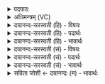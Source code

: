 <details><summary>पदपाठः</summary>

यस्मि॑न्। ऋचः॑। साम॑। यजू॑ꣳषि। यस्मि॑न्। प्रति॑ष्ठि॑ता। प्रति॑स्थ॒तेति॒ प्रति॑ऽस्थिता। र॒थ॒ना॒भावि॒वेति॑ रथना॒भौऽइ॑व। अ॒राः। यस्मि॑न्। चि॒त्तम्। सर्व॑म्। ओत॒मित्याऽउ॑तम्। प्र॒जाना॒मिति॑ प्र॒ऽजाना॑म्। तत्। मे॒। मनः॑। शि॒वस॑ङ्कल्प॒मिति॑ शि॒वऽस॑ङ्कल्पम्। अ॒स्तु। ५।
</details>

<details><summary>अधिमन्त्रम् (VC)</summary>

- मनो देवता
- शिवसङ्कल्प ऋषिः
- त्रिष्टुप्
- धैवतः
</details>

<details><summary>दयानन्द-सरस्वती (हि) - विषयः</summary>

फिर उसी विषय को अगले मन्त्र में कहा है ॥
</details>

<details><summary>दयानन्द-सरस्वती (हि) - पदार्थः</summary>

पदार्थान्वयभाषाः -  (यस्मिन्) जिस मन में (रथनाभाविव, अराः) जैसे रथ के पहिये के बीच के काष्ठ में अरा लगे होते हैं, वैसे (ऋचः) ऋग्वेद (साम) सामवेद (यजूंषि) यजुर्वेद (प्रतिष्ठिता) सब ओर से स्थित और (यस्मिन्) जिसमें अथर्ववेद स्थित है, (यस्मिन्) जिसमें (प्रजानाम्) प्राणियों का (सर्वम्) समग्र (चित्तम्) सर्व पदार्थसम्बन्धी ज्ञान (ओतम्) सूत में मणियों के समान संयुक्त है, (तत्) वह (मे) मेरा (मनः) मन (शिवसङ्कल्पम्) कल्याणकारी वेदादि सत्यशास्त्रों का प्रचाररूप सङ्कल्पवाला (अस्तु) हो ॥५ ॥
</details>

<details><summary>दयानन्द-सरस्वती (हि) - भावार्थः</summary>

भावार्थभाषाः -  इस मन्त्र में उपमा और वाचकलुप्तोपमालङ्कार हैं। हे मनुष्यो ! तुम लोगों को चाहिये कि जिस मन के स्वस्थ रहने में ही वेदादि विद्याओं का आधार और जिसमें सब व्यवहारों का ज्ञान एकत्र होता है, उस अन्तःकरण को विद्या और धर्म के आचरण से पवित्र करो ॥५ ॥
</details>

<details><summary>दयानन्द-सरस्वती (सं) - विषयः</summary>

पुनस्तमेव विषयमाह ॥
</details>

<details><summary>दयानन्द-सरस्वती (सं) - पदार्थः</summary>

पदार्थान्वयभाषाः -  रथनाभाविवारा यस्मिन् मनसि ऋचः साम यजूंषि प्रतिष्ठिता, यस्मिन्नथर्वाणः प्रतिष्ठिता भवन्ति, यस्मिन् प्रजानां सर्व चित्तमोतमस्ति, तन्मे मनः शिवसङ्कल्पमस्तु ॥५ ॥
</details>

<details><summary>दयानन्द-सरस्वती (सं) - भावार्थः</summary>

भावार्थभाषाः -  अत्रोपमावाचकलुप्तोपमालङ्कारौ। हे मनुष्याः ! युष्माभिर्यस्य स्वास्थ्य एव वेदादिपठनपाठनव्यवहारो घटते तत् मन एव वेदादिविद्याधारं यत्र सर्वेषां व्यवहाराणां ज्ञानं सञ्चितं भवति, तदन्तःकरणं विद्याधर्माचरणेन पवित्रं संपादनीयम् ॥५ ॥
</details>

<details><summary>सविता जोशी ← दयानन्दः (म) - भावार्थः</summary>

भावार्थभाषाः -  हे माणसांनो ! रथामध्ये आरे असल्याप्रमाणे स्वस्थ मनात ऋग्वेद, यजुर्वेद, सामवेद व अथर्ववेद स्थित आहेत. ज्या मनात पदार्थांचे व प्राण्यांचे व्यावहारिक ज्ञान धाग्यात मणी गुंफल्याप्रमाणे स्थित आहे ते मन विद्या व धर्म यांद्वारे पवित्र करा.
</details>